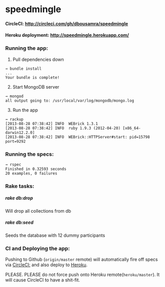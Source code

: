 speedmingle
===========

#### CircleCI: http://circleci.com/gh/dbousamra/speedmingle

#### Heroku deployment: http://speedmingle.herokuapp.com/

### Running the app:

1. Pull dependencies down

  ```shell
  → bundle install
  ...
  Your bundle is complete!
  ```
2. Start MongoDB server

  ```shell
  → mongod
  all output going to: /usr/local/var/log/mongodb/mongo.log
  ```
3. Run the app

  ```shell
  → rackup
  [2013-08-28 07:38:42] INFO  WEBrick 1.3.1
  [2013-08-28 07:38:42] INFO  ruby 1.9.3 (2012-04-20) [x86_64-darwin12.2.0]
  [2013-08-28 07:38:42] INFO  WEBrick::HTTPServer#start: pid=15798 port=9292
  ```

### Running the specs: 

```shell
→ rspec
Finished in 0.32593 seconds
20 examples, 0 failures
```

### Rake tasks:

##### rake db:drop
Will drop all collections from db

##### rake db:seed
Seeds the database with 12 dummy participants

### CI and Deploying the app:

Pushing to Github (`origin/master` remote) will automatically fire off specs via [CircleCI:](https://circleci.com/gh/dbousamra/speedmingle) and also deploy to [Heroku](http://speedmingle.herokuapp.com/). 

PLEASE. PLEASE do not force push onto Heroku remote(`heroku/master`). It will cause CircleCI to have a shit-fit.
